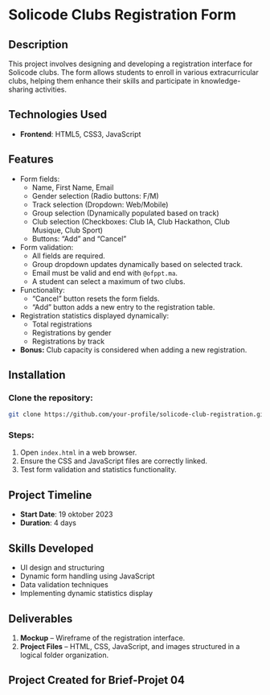 # Solicode Clubs Registration Form

## Description
This project involves designing and developing a registration interface for Solicode clubs. The form allows students to enroll in various extracurricular clubs, helping them enhance their skills and participate in knowledge-sharing activities.

## Technologies Used
- **Frontend**: HTML5, CSS3, JavaScript

## Features
- Form fields:
  - Name, First Name, Email
  - Gender selection (Radio buttons: F/M)
  - Track selection (Dropdown: Web/Mobile)
  - Group selection (Dynamically populated based on track)
  - Club selection (Checkboxes: Club IA, Club Hackathon, Club Musique, Club Sport)
  - Buttons: “Add” and “Cancel”
- Form validation:
  - All fields are required.
  - Group dropdown updates dynamically based on selected track.
  - Email must be valid and end with `@ofppt.ma`.
  - A student can select a maximum of two clubs.
- Functionality:
  - “Cancel” button resets the form fields.
  - “Add” button adds a new entry to the registration table.
- Registration statistics displayed dynamically:
  - Total registrations
  - Registrations by gender
  - Registrations by track
- **Bonus:** Club capacity is considered when adding a new registration.

## Installation
### Clone the repository:
```sh
git clone https://github.com/your-profile/solicode-club-registration.git
```
### Steps:
1. Open `index.html` in a web browser.
2. Ensure the CSS and JavaScript files are correctly linked.
3. Test form validation and statistics functionality.

## Project Timeline
- **Start Date**: 19 oktober 2023
- **Duration**: 4 days

## Skills Developed
- UI design and structuring
- Dynamic form handling using JavaScript
- Data validation techniques
- Implementing dynamic statistics display

## Deliverables
1. **Mockup** – Wireframe of the registration interface.
2. **Project Files** – HTML, CSS, JavaScript, and images structured in a logical folder organization.

## Project Created for Brief-Projet 04

